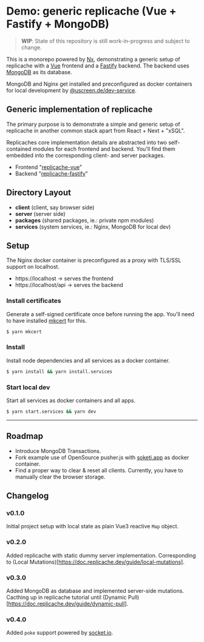 # Demo: generic replicache (Vue + Fastify + MongoDB)

> __WIP__: State of this repository is still work-in-progress and subject to change. 

This is a monorepo powered by [Nx](https://nx.dev), demonstrating a generic setup of replicache with a [Vue](https://vuejs.org) frontend and a [Fastify](https://www.fastify.io) backend. The backend uses [MongoDB](https://www.mongodb.com) as its database. 

MongoDB and Nginx get installed and preconfigured as docker containers for local development by [@uscreen.de/dev-service](https://www.npmjs.com/package/@uscreen.de/dev-service).

## Generic implementation of replicache

The primary purpose is to demonstrate a simple and generic setup of replicache in another common stack apart from React + Next + "xSQL".

Replicaches core implementation details are abstracted into two self-contained modules for each frontend and backend. You'll find them embedded into the corresponding client- and server packages.

* Frontend "[replicache-vue](https://github.com/mashpie/replicache-vue-fastify/blob/main/client/todo/src/states/_replicache-vue.js)"
* Backend "[replicache-fastify](https://github.com/mashpie/replicache-vue-fastify/blob/main/server/todo/app/plugins/replicache.js)"

## Directory Layout

- **client** (client, say browser side)
- **server** (server side)
- **packages** (shared packages, ie.: private npm modules)
- **services** (system services, ie.: Nginx, MongoDB for local dev)

## Setup

The Nginx docker container is preconfigured as a proxy with TLS/SSL support on localhost.

- https://localhost -> serves the frontend
- https://localhost/api -> serves the backend

### Install certificates

Generate a self-signed certificate once before running the app. You'll need to have installed [mkcert](https://mkcert.dev/) for this.

```bash
$ yarn mkcert
```

### Install 

Install node dependencies and all services as a docker container.

```bash
$ yarn install && yarn install.services
```

### Start local dev

Start all services as docker containers and all apps.

```bash
$ yarn start.services && yarn dev
```

---

## Roadmap

- Introduce MongoDB Transactions.
- Fork example use of OpenSource pusher.js with [soketi.app](https://docs.soketi.app/) as docker container.
- Find a proper way to clear & reset all clients. Currently, you have to manually clear the browser storage.

## Changelog

### v0.1.0

Initial project setup with local state as plain Vue3 reactive `Map` object.

### v0.2.0

Added replicache with static dummy server implementation. Corresponding to (Local Mutations)[https://doc.replicache.dev/guide/local-mutations].

### v0.3.0

Added MongoDB as database and implemented server-side mutations. Cacthing up in replicache tutorial until (Dynamic Pull)[https://doc.replicache.dev/guide/dynamic-pull].

### v0.4.0

Added `poke` support powered by [socket.io](https://socket.io/).